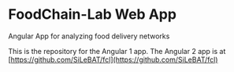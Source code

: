 # FoodChain-Lab Web App

Angular App for analyzing food delivery networks

This is the repository for the Angular 1 app. The Angular 2 app is at [https://github.com/SiLeBAT/fcl](https://github.com/SiLeBAT/fcl)
